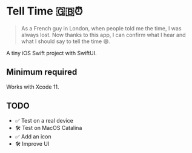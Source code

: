 # Tell Time 🇬🇧⏰

>As a French guy in London, when people told me the time, I was always lost. Now thanks to this app, I can confirm what I hear and what I should say to tell the time 😄.

A tiny iOS Swift project with SwiftUI.

## Minimum required

Works with Xcode 11.

## TODO

* ✅ Test on a real device
* 🛠 Test on MacOS Catalina
* ✅ Add an icon
* 🛠 Improve UI
